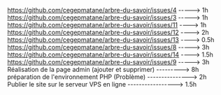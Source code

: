 https://github.com/cegepmatane/arbre-du-savoir/issues/4 -----> 1h
https://github.com/cegepmatane/arbre-du-savoir/issues/3 -----> 1h
https://github.com/cegepmatane/arbre-du-savoir/issues/11 ----> 1h
https://github.com/cegepmatane/arbre-du-savoir/issues/12 ----> 2h
https://github.com/cegepmatane/arbre-du-savoir/issues/13 ----> 0.5h
https://github.com/cegepmatane/arbre-du-savoir/issues/8 -----> 3h
https://github.com/cegepmatane/arbre-du-savoir/issues/14 ----> 1.5h
https://github.com/cegepmatane/arbre-du-savoir/issues/9 -----> 3h
Réalisation de la page admin (ajouter et supprimer) ---------> 8h
préparation de l'environnement PHP (Problème) ---------------> 2h
Publier le site sur le serveur VPS en ligne -----------------> 1.5h
